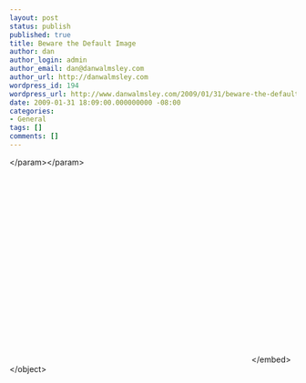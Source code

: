 ```yaml
---
layout: post
status: publish
published: true
title: Beware the Default Image
author: dan
author_login: admin
author_email: dan@danwalmsley.com
author_url: http://danwalmsley.com
wordpress_id: 194
wordpress_url: http://www.danwalmsley.com/2009/01/31/beware-the-default-image/
date: 2009-01-31 18:09:00.000000000 -08:00
categories:
- General
tags: []
comments: []
---
```

<object width="425" height="344"><param name="movie" value="http:&#47;&#47;www.youtube.com&#47;v&#47;lnCnRuoYMxE&color1=0xb1b1b1&color2=0xcfcfcf&hl=en&feature=player_embedded&fs=1"><&#47;param><param name="allowFullScreen" value="true"><&#47;param><embed src="http:&#47;&#47;www.youtube.com&#47;v&#47;lnCnRuoYMxE&color1=0xb1b1b1&color2=0xcfcfcf&hl=en&feature=player_embedded&fs=1" type="application&#47;x-shockwave-flash" allowfullscreen="true" width="425" height="344"><&#47;embed><&#47;object>
